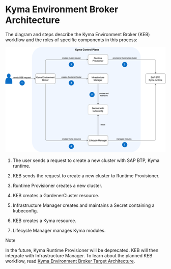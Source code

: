 # Kyma Environment Broker Architecture

The diagram and steps describe the Kyma Environment Broker (KEB) workflow and the roles of specific components in this process:

![KEB diagram](../assets/keb-arch.drawio.svg)

1. The user sends a request to create a new cluster with SAP BTP, Kyma runtime.

2. KEB sends the request to create a new cluster to Runtime Provisioner.

3. Runtime Provisioner creates a new cluster.

4. KEB creates a GardenerCluster resource.

5. Infrastructure Manager creates and maintains a Secret containing a kubeconfig.

6. KEB creates a Kyma resource.

7. Lifecycle Manager manages Kyma modules.

> [!NOTE] 
> In the future, Kyma Runtime Provisioner will be deprecated.  KEB will then integrate with Infrastructure Manager. To learn about the planned KEB workflow, read [Kyma Environment Broker Target Architecture](01-20-target-architecture.md).
